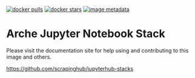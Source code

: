[![docker pulls](https://img.shields.io/docker/pulls/scrapinghub/arche-notebook.svg)](https://hub.docker.com/r/scrapinghub/arche-notebook/) [![docker stars](https://img.shields.io/docker/stars/scrapinghub/arche-notebook.svg)](https://hub.docker.com/r/scrapinghub/arche-notebook/) [![image metadata](https://images.microbadger.com/badges/image/scrapinghub/arche-notebook.svg)](https://microbadger.com/images/scrapinghub/arche-notebook "scrapinghub/arche-notebook image metadata")

# Arche Jupyter Notebook Stack

Please visit the documentation site for help using and contributing to this image and others.

https://github.com/scrapinghub/jupyterhub-stacks
